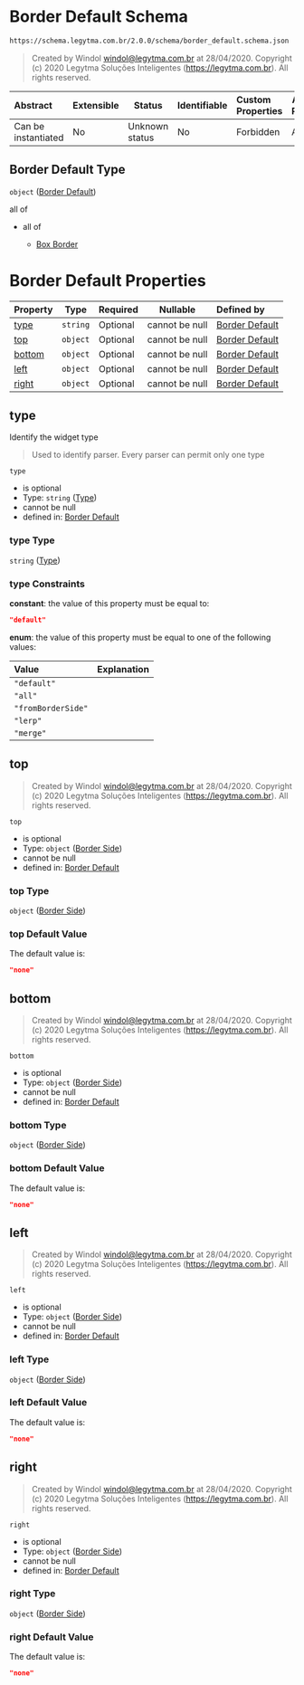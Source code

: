 # Border Default Schema

```txt
https://schema.legytma.com.br/2.0.0/schema/border_default.schema.json
```




> Created by Windol [windol@legytma.com.br](mailto:windol@legytma.com.br) at 28/04/2020.
> Copyright (c) 2020 Legytma Soluções Inteligentes (<https://legytma.com.br>). All rights reserved.
>

| Abstract            | Extensible | Status         | Identifiable | Custom Properties | Additional Properties | Access Restrictions | Defined In                                                                                |
| :------------------ | ---------- | -------------- | ------------ | :---------------- | --------------------- | ------------------- | ----------------------------------------------------------------------------------------- |
| Can be instantiated | No         | Unknown status | No           | Forbidden         | Allowed               | none                | [border_default.schema.json](../schema/border_default.schema.json) |

## Border Default Type

`object` ([Border Default](border_default.md))

all of

-   all of

    -   [Box Border](border-allof-box-border.md)

# Border Default Properties

| Property          | Type     | Required | Nullable       | Defined by                                                                                                                                              |
| :---------------- | -------- | -------- | -------------- | :------------------------------------------------------------------------------------------------------------------------------------------------------ |
| [type](#type)     | `string` | Optional | cannot be null | [Border Default](border_default-properties-type.md)       |
| [top](#top)       | `object` | Optional | cannot be null | [Border Default](border_default-properties-border-side.md)    |
| [bottom](#bottom) | `object` | Optional | cannot be null | [Border Default](border_default-properties-border-side.md) |
| [left](#left)     | `object` | Optional | cannot be null | [Border Default](border_default-properties-border-side.md)   |
| [right](#right)   | `object` | Optional | cannot be null | [Border Default](border_default-properties-border-side.md)  |

## type

Identify the widget type


> Used to identify parser. Every parser can permit only one type
>

`type`

-   is optional
-   Type: `string` ([Type](border_default-properties-type.md))
-   cannot be null
-   defined in: [Border Default](border_default-properties-type.md)

### type Type

`string` ([Type](border_default-properties-type.md))

### type Constraints

**constant**: the value of this property must be equal to:

```json
"default"
```

**enum**: the value of this property must be equal to one of the following values:

| Value              | Explanation |
| :----------------- | ----------- |
| `"default"`        |             |
| `"all"`            |             |
| `"fromBorderSide"` |             |
| `"lerp"`           |             |
| `"merge"`          |             |

## top




> Created by Windol [windol@legytma.com.br](mailto:windol@legytma.com.br) at 28/04/2020.
> Copyright (c) 2020 Legytma Soluções Inteligentes (<https://legytma.com.br>). All rights reserved.
>

`top`

-   is optional
-   Type: `object` ([Border Side](border_default-properties-border-side.md))
-   cannot be null
-   defined in: [Border Default](border_default-properties-border-side.md)

### top Type

`object` ([Border Side](border_default-properties-border-side.md))

### top Default Value

The default value is:

```json
"none"
```

## bottom




> Created by Windol [windol@legytma.com.br](mailto:windol@legytma.com.br) at 28/04/2020.
> Copyright (c) 2020 Legytma Soluções Inteligentes (<https://legytma.com.br>). All rights reserved.
>

`bottom`

-   is optional
-   Type: `object` ([Border Side](border_default-properties-border-side.md))
-   cannot be null
-   defined in: [Border Default](border_default-properties-border-side.md)

### bottom Type

`object` ([Border Side](border_default-properties-border-side.md))

### bottom Default Value

The default value is:

```json
"none"
```

## left




> Created by Windol [windol@legytma.com.br](mailto:windol@legytma.com.br) at 28/04/2020.
> Copyright (c) 2020 Legytma Soluções Inteligentes (<https://legytma.com.br>). All rights reserved.
>

`left`

-   is optional
-   Type: `object` ([Border Side](border_default-properties-border-side.md))
-   cannot be null
-   defined in: [Border Default](border_default-properties-border-side.md)

### left Type

`object` ([Border Side](border_default-properties-border-side.md))

### left Default Value

The default value is:

```json
"none"
```

## right




> Created by Windol [windol@legytma.com.br](mailto:windol@legytma.com.br) at 28/04/2020.
> Copyright (c) 2020 Legytma Soluções Inteligentes (<https://legytma.com.br>). All rights reserved.
>

`right`

-   is optional
-   Type: `object` ([Border Side](border_default-properties-border-side.md))
-   cannot be null
-   defined in: [Border Default](border_default-properties-border-side.md)

### right Type

`object` ([Border Side](border_default-properties-border-side.md))

### right Default Value

The default value is:

```json
"none"
```
